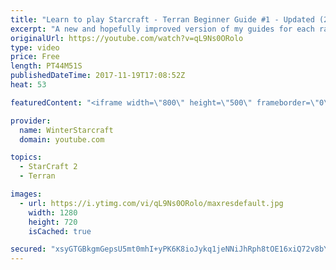 ```yaml
---
title: "Learn to play Starcraft - Terran Beginner Guide #1 - Updated (2017 LOTV)"
excerpt: "A new and hopefully improved version of my guides for each race where I go over as many basics as possible while doing it live :)  I strongly believe that a super structured guide style is not very helpful compared to watching/playing the game actively.  Feedback is greatly appreciated. -- Watch live"
originalUrl: https://youtube.com/watch?v=qL9Ns0ORolo
type: video
price: Free
length: PT44M51S
publishedDateTime: 2017-11-19T17:08:52Z
heat: 53

featuredContent: "<iframe width=\"800\" height=\"500\" frameborder=\"0\" src=\"https://www.youtube.com/embed/qL9Ns0ORolo\" allow=\"accelerometer; autoplay; encrypted-media; gyroscope; picture-in-picture\" allowfullscreen></iframe>"

provider:
  name: WinterStarcraft
  domain: youtube.com

topics:
  - StarCraft 2
  - Terran

images:
  - url: https://i.ytimg.com/vi/qL9Ns0ORolo/maxresdefault.jpg
    width: 1280
    height: 720
    isCached: true

secured: "xsyGTGBkgmGepsU5mt0mhI+yPK6K8ioJykq1jeNNiJhRph8tOE16xiQ72v8bY1r+p+fHKEXQxWtq/OmohMJL1J3Qwe3l6O9bTYsff4Cb2+0c7u7j9mEhTHZ2QAgHveXbS890hbBOPYKTm39qBYztnuTYbioY76a1D3JclhzSEWemucIX+HQsHF6crsXjFNDm+oXXtyuLja6pA+2U7ccM5+M40284MM9Gxd6SyJ/XbhI0i93lZZ1+LnIapZaTMiCF+YH01N+6pMSlBzxLxbjIQcmltGbt90+TGsbDR/U9OX4N7SUAxJcArg64clILhUjDFbRNE5LKiJhRpTKC5mt8xsTlMlJFOLEq7VAqTxShKCjjfzJqEbt8IcxlgHfWhHNb3PWsE5u19ti8wCSAYEdCzKu/S2KUdBNPVR80GwQenRfkCilREy4vV7lgLOv3qtdA;5DoF9PQDrIbcRB8L65VaZA=="
---
```



